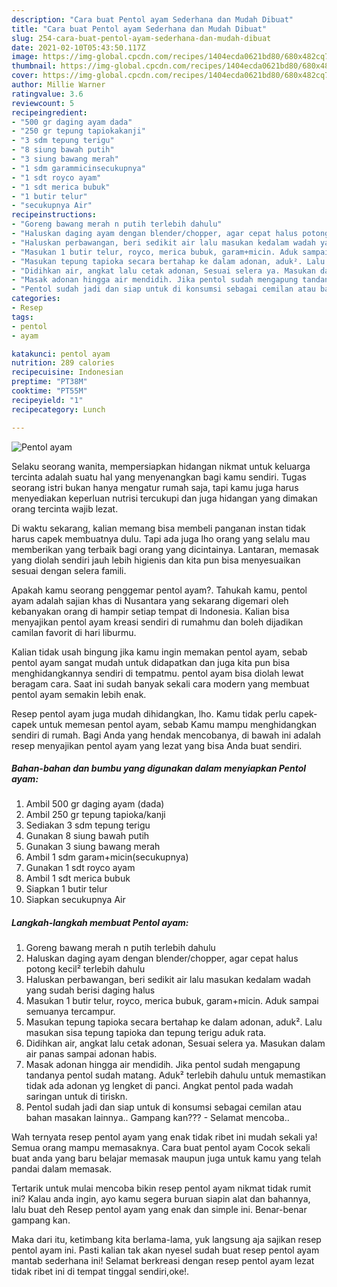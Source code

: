 ```yaml
---
description: "Cara buat Pentol ayam Sederhana dan Mudah Dibuat"
title: "Cara buat Pentol ayam Sederhana dan Mudah Dibuat"
slug: 254-cara-buat-pentol-ayam-sederhana-dan-mudah-dibuat
date: 2021-02-10T05:43:50.117Z
image: https://img-global.cpcdn.com/recipes/1404ecda0621bd80/680x482cq70/pentol-ayam-foto-resep-utama.jpg
thumbnail: https://img-global.cpcdn.com/recipes/1404ecda0621bd80/680x482cq70/pentol-ayam-foto-resep-utama.jpg
cover: https://img-global.cpcdn.com/recipes/1404ecda0621bd80/680x482cq70/pentol-ayam-foto-resep-utama.jpg
author: Millie Warner
ratingvalue: 3.6
reviewcount: 5
recipeingredient:
- "500 gr daging ayam dada"
- "250 gr tepung tapiokakanji"
- "3 sdm tepung terigu"
- "8 siung bawah putih"
- "3 siung bawang merah"
- "1 sdm garammicinsecukupnya"
- "1 sdt royco ayam"
- "1 sdt merica bubuk"
- "1 butir telur"
- "secukupnya Air"
recipeinstructions:
- "Goreng bawang merah n putih terlebih dahulu"
- "Haluskan daging ayam dengan blender/chopper, agar cepat halus potong kecil² terlebih dahulu"
- "Haluskan perbawangan, beri sedikit air lalu masukan kedalam wadah yang sudah berisi daging halus"
- "Masukan 1 butir telur, royco, merica bubuk, garam+micin. Aduk sampai semuanya tercampur."
- "Masukan tepung tapioka secara bertahap ke dalam adonan, aduk². Lalu masukan sisa tepung tapioka dan tepung terigu aduk rata."
- "Didihkan air, angkat lalu cetak adonan, Sesuai selera ya. Masukan dalam air panas sampai adonan habis."
- "Masak adonan hingga air mendidih. Jika pentol sudah mengapung tandanya pentol sudah matang. Aduk² terlebih dahulu untuk memastikan tidak ada adonan yg lengket di panci. Angkat pentol pada wadah saringan untuk di tiriskn."
- "Pentol sudah jadi dan siap untuk di konsumsi sebagai cemilan atau bahan masakan lainnya.. Gampang kan??? Selamat mencoba.."
categories:
- Resep
tags:
- pentol
- ayam

katakunci: pentol ayam 
nutrition: 289 calories
recipecuisine: Indonesian
preptime: "PT38M"
cooktime: "PT55M"
recipeyield: "1"
recipecategory: Lunch

---
```



![Pentol ayam](https://img-global.cpcdn.com/recipes/1404ecda0621bd80/680x482cq70/pentol-ayam-foto-resep-utama.jpg)

Selaku seorang wanita, mempersiapkan hidangan nikmat untuk keluarga tercinta adalah suatu hal yang menyenangkan bagi kamu sendiri. Tugas seorang istri bukan hanya mengatur rumah saja, tapi kamu juga harus menyediakan keperluan nutrisi tercukupi dan juga hidangan yang dimakan orang tercinta wajib lezat.

Di waktu  sekarang, kalian memang bisa membeli panganan instan tidak harus capek membuatnya dulu. Tapi ada juga lho orang yang selalu mau memberikan yang terbaik bagi orang yang dicintainya. Lantaran, memasak yang diolah sendiri jauh lebih higienis dan kita pun bisa menyesuaikan sesuai dengan selera famili. 



Apakah kamu seorang penggemar pentol ayam?. Tahukah kamu, pentol ayam adalah sajian khas di Nusantara yang sekarang digemari oleh kebanyakan orang di hampir setiap tempat di Indonesia. Kalian bisa menyajikan pentol ayam kreasi sendiri di rumahmu dan boleh dijadikan camilan favorit di hari liburmu.

Kalian tidak usah bingung jika kamu ingin memakan pentol ayam, sebab pentol ayam sangat mudah untuk didapatkan dan juga kita pun bisa menghidangkannya sendiri di tempatmu. pentol ayam bisa diolah lewat beragam cara. Saat ini sudah banyak sekali cara modern yang membuat pentol ayam semakin lebih enak.

Resep pentol ayam juga mudah dihidangkan, lho. Kamu tidak perlu capek-capek untuk memesan pentol ayam, sebab Kamu mampu menghidangkan sendiri di rumah. Bagi Anda yang hendak mencobanya, di bawah ini adalah resep menyajikan pentol ayam yang lezat yang bisa Anda buat sendiri.

<!--inarticleads1-->

##### Bahan-bahan dan bumbu yang digunakan dalam menyiapkan Pentol ayam:

1. Ambil 500 gr daging ayam (dada)
1. Ambil 250 gr tepung tapioka/kanji
1. Sediakan 3 sdm tepung terigu
1. Gunakan 8 siung bawah putih
1. Gunakan 3 siung bawang merah
1. Ambil 1 sdm garam+micin(secukupnya)
1. Gunakan 1 sdt royco ayam
1. Ambil 1 sdt merica bubuk
1. Siapkan 1 butir telur
1. Siapkan secukupnya Air




<!--inarticleads2-->

##### Langkah-langkah membuat Pentol ayam:

1. Goreng bawang merah n putih terlebih dahulu
1. Haluskan daging ayam dengan blender/chopper, agar cepat halus potong kecil² terlebih dahulu
1. Haluskan perbawangan, beri sedikit air lalu masukan kedalam wadah yang sudah berisi daging halus
1. Masukan 1 butir telur, royco, merica bubuk, garam+micin. Aduk sampai semuanya tercampur.
1. Masukan tepung tapioka secara bertahap ke dalam adonan, aduk². Lalu masukan sisa tepung tapioka dan tepung terigu aduk rata.
1. Didihkan air, angkat lalu cetak adonan, Sesuai selera ya. Masukan dalam air panas sampai adonan habis.
1. Masak adonan hingga air mendidih. Jika pentol sudah mengapung tandanya pentol sudah matang. Aduk² terlebih dahulu untuk memastikan tidak ada adonan yg lengket di panci. Angkat pentol pada wadah saringan untuk di tiriskn.
1. Pentol sudah jadi dan siap untuk di konsumsi sebagai cemilan atau bahan masakan lainnya.. Gampang kan??? - Selamat mencoba..




Wah ternyata resep pentol ayam yang enak tidak ribet ini mudah sekali ya! Semua orang mampu memasaknya. Cara buat pentol ayam Cocok sekali buat anda yang baru belajar memasak maupun juga untuk kamu yang telah pandai dalam memasak.

Tertarik untuk mulai mencoba bikin resep pentol ayam nikmat tidak rumit ini? Kalau anda ingin, ayo kamu segera buruan siapin alat dan bahannya, lalu buat deh Resep pentol ayam yang enak dan simple ini. Benar-benar gampang kan. 

Maka dari itu, ketimbang kita berlama-lama, yuk langsung aja sajikan resep pentol ayam ini. Pasti kalian tak akan nyesel sudah buat resep pentol ayam mantab sederhana ini! Selamat berkreasi dengan resep pentol ayam lezat tidak ribet ini di tempat tinggal sendiri,oke!.

